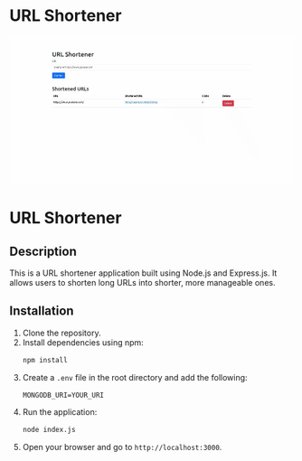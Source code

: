 # URL Shortener

![screencapture.gif](https://raw.githubusercontent.com/syhrlanwr/url-shortener-express/main/screencapture.gif)
# URL Shortener

## Description
This is a URL shortener application built using Node.js and Express.js. It allows users to shorten long URLs into shorter, more manageable ones.

## Installation
1. Clone the repository.
2. Install dependencies using npm:
   ```bash
   npm install
    ```
3. Create a `.env` file in the root directory and add the following:
    ```env
    MONGODB_URI=YOUR_URI
    ```
4. Run the application:
    ```bash
    node index.js
    ```
5. Open your browser and go to `http://localhost:3000`.
